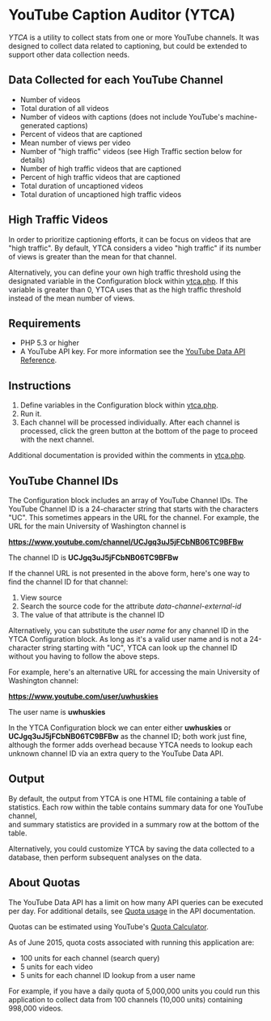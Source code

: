 YouTube Caption Auditor (YTCA)
==============================

*YTCA* is a utility to collect stats from one or more YouTube channels. 
It was designed to collect data related to captioning, but could be extended 
to support other data collection needs.  

Data Collected for each YouTube Channel
---------------------------------------

* Number of videos
* Total duration of all videos
* Number of videos with captions (does not include YouTube's machine-generated captions)
* Percent of videos that are captioned
* Mean number of views per video 
* Number of "high traffic" videos (see High Traffic section below for details)
* Number of high traffic videos that are captioned 
* Percent of high traffic videos that are captioned
* Total duration of uncaptioned videos 
* Total duration of uncaptioned high traffic videos 

High Traffic Videos
-------------------

In order to prioritize captioning efforts, it can be focus on videos that are "high traffic". 
By default, YTCA considers a video "high traffic" if its number of views is greater than the 
mean for that channel. 

Alternatively, you can define your own high traffic threshold using the designated 
variable in the Configuration block within [ytca.php][]. If this variable is greater than 0, 
YTCA uses that as the high traffic threshold instead of the mean number of views.  

Requirements
------------

* PHP 5.3 or higher 
* A YouTube API key. For more information see the [YouTube Data API Reference][]. 
    

Instructions
------------

1. Define variables in the Configuration block within [ytca.php][].  
2. Run it. 
3. Each channel will be processed individually. After each channel is processed, click the green button at the bottom of the page to proceed with the next channel. 

Additional documentation is provided within the comments in [ytca.php][]. 

YouTube Channel IDs
-------------------

The Configuration block includes an array of YouTube Channel IDs. 
The YouTube Channel ID is a 24-character string that starts with the characters "UC". 
This sometimes appears in the URL for the channel. 
For example, the URL for the main University of Washington channel is 

**https://www.youtube.com/channel/UCJgq3uJ5jFCbNB06TC9BFBw** 

The channel ID is **UCJgq3uJ5jFCbNB06TC9BFBw**

If the channel URL is not presented in the above form, here's one way to 
find the channel ID for that channel: 

1. View source 
2. Search the source code for the attribute *data-channel-external-id*
3. The value of that attribute is the channel ID 

Alternatively, you can substitute the *user name* for any channel ID in the YTCA Configuration block.
As long as it's a valid user name and is not a 24-character string starting with "UC", 
YTCA can look up the channel ID without you having to follow the above steps. 

For example, here's an alternative URL for accessing the main University of Washington channel: 

**https://www.youtube.com/user/uwhuskies** 
 
The user name is **uwhuskies** 

In the YTCA Configuration block we can enter either **uwhuskies** or **UCJgq3uJ5jFCbNB06TC9BFBw** 
as the channel ID; both work just fine, although the former adds overhead because YTCA needs to 
lookup each unknown channel ID via an extra query to the YouTube Data API.  

Output
------

By default, the output from YTCA is one HTML file containing a table of statistics. 
Each row within the table contains summary data for one YouTube channel,  
and summary statistics are provided in a summary row at the bottom of the table. 
 
Alternatively, you could customize YTCA by saving the data collected to a database, 
then perform subsequent analyses on the data. 

About Quotas
------------

The YouTube Data API has a limit on how many API queries can be executed per day. 
For additional details, see [Quota usage][] in the API documentation.

Quotas can be estimated using YouTube's [Quota Calculator][].  

As of June 2015, quota costs associated with running this application are:
* 100 units for each channel (search query) 
* 5 units for each video 
* 5 units for each channel ID lookup from a user name

For example, if you have a daily quota of 5,000,000 units you could run this application 
to collect data from 100 channels (10,000 units) containing 998,000 videos.   
 
 
[YouTube Data API Reference]: https://developers.google.com/youtube/v3/docs/
[Quota Usage]: https://developers.google.com/youtube/v3/getting-started#quota
[Quota Calculator]: https://developers.google.com/youtube/v3/determine_quota_cost
[ytca.php]: ytca.php
